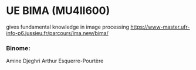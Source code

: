 # UE BIMA (MU4II600) 
gives fundamental knowledge in image processing 
https://www-master.ufr-info-p6.jussieu.fr/parcours/ima.new/bima/

### Binome:
Amine Djeghri
Arthur Esquerre-Pourtère
